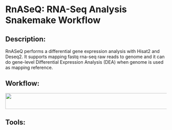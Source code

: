# RnASeQ: RNA-Seq Analysis Snakemake Workflow

## Description:
RnASeQ performs a differential gene expression analysis with Hisat2 and Deseq2. It supports mapping fastq rna-seq raw reads to genome and it can do gene-level Differential Expression Analysis (DEA) when genome is used as mapping reference.

## Workflow:
<p align="center">
  <img src="https://user-images.githubusercontent.com/66043140/190636817-89a2fc22-7a2b-4ed1-b01d-9301d6f4cef0.PNG" width="760" height="50">

## Tools:

